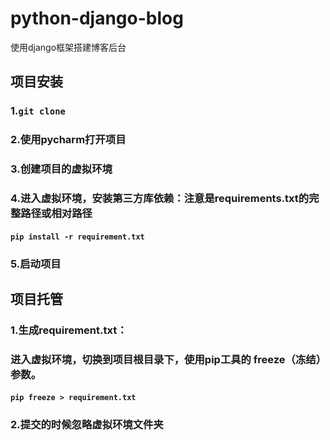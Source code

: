 # python-django-blog
使用django框架搭建博客后台

## 项目安装
### 1.`git clone`
### 2.使用pycharm打开项目
### 3.创建项目的虚拟环境
### 4.进入虚拟环境，安装第三方库依赖：注意是requirements.txt的完整路径或相对路径
#### `pip install -r requirement.txt`
### 5.启动项目

## 项目托管
### 1.生成requirement.txt：
### 进入虚拟环境，切换到项目根目录下，使用pip工具的 freeze（冻结）参数。
#### `pip freeze > requirement.txt`
### 2.提交的时候忽略虚拟环境文件夹
